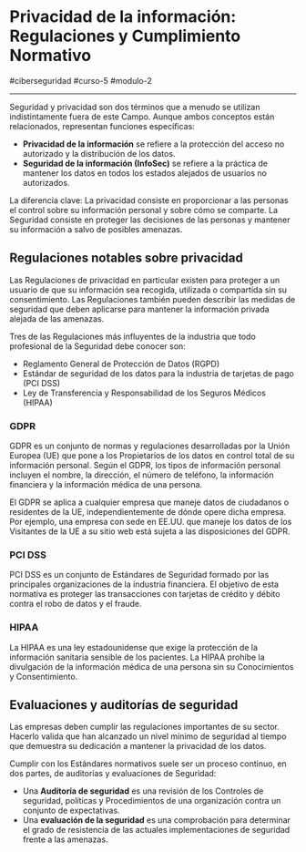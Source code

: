 # Privacidad de la información: Regulaciones y Cumplimiento Normativo
#ciberseguridad #curso-5 #modulo-2 

---
Seguridad y privacidad son dos términos que a menudo se utilizan indistintamente fuera de este Campo. Aunque ambos conceptos están relacionados, representan funciones específicas:

- **Privacidad de la información** se refiere a la protección del acceso no autorizado y la distribución de los datos.
- **Seguridad de la información (InfoSec)** se refiere a la práctica de mantener los datos en todos los estados alejados de usuarios no autorizados. 

La diferencia clave: La privacidad consiste en proporcionar a las personas el control sobre su información personal y sobre cómo se comparte. La Seguridad consiste en proteger las decisiones de las personas y mantener su información a salvo de posibles amenazas.
## Regulaciones notables sobre privacidad
Las Regulaciones de privacidad en particular existen para proteger a un usuario de que su información sea recogida, utilizada o compartida sin su consentimiento. Las Regulaciones también pueden describir las medidas de seguridad que deben aplicarse para mantener la información privada alejada de las amenazas.

Tres de las Regulaciones más influyentes de la industria que todo profesional de la Seguridad debe conocer son:

- Reglamento General de Protección de Datos (RGPD)
- Estándar de seguridad de los datos para la industria de tarjetas de pago (PCI DSS)
- Ley de Transferencia y Responsabilidad de los Seguros Médicos (HIPAA)

### GDPR
GDPR es un conjunto de normas y regulaciones desarrolladas por la Unión Europea (UE) que pone a los Propietarios de los datos en control total de su información personal. Según el GDPR, los tipos de información personal incluyen el nombre, la dirección, el número de teléfono, la información financiera y la información médica de una persona.

El GDPR se aplica a cualquier empresa que maneje datos de ciudadanos o residentes de la UE, independientemente de dónde opere dicha empresa. Por ejemplo, una empresa con sede en EE.UU. que maneje los datos de los Visitantes de la UE a su sitio web está sujeta a las disposiciones del GDPR.
### PCI DSS
PCI DSS es un conjunto de Estándares de Seguridad formado por las principales organizaciones de la industria financiera. El objetivo de esta normativa es proteger las transacciones con tarjetas de crédito y débito contra el robo de datos y el fraude.
### HIPAA
La HIPAA es una ley estadounidense que exige la protección de la información sanitaria sensible de los pacientes. La HIPAA prohíbe la divulgación de la información médica de una persona sin su Conocimientos y Consentimiento.
## Evaluaciones y auditorías de seguridad
Las empresas deben cumplir las regulaciones importantes de su sector. Hacerlo valida que han alcanzado un nivel mínimo de seguridad al tiempo que demuestra su dedicación a mantener la privacidad de los datos.

Cumplir con los Estándares normativos suele ser un proceso continuo, en dos partes, de auditorías y evaluaciones de Seguridad:

- Una **Auditoría de seguridad** es una revisión de los Controles de seguridad, políticas y Procedimientos de una organización contra un conjunto de expectativas.
- Una **evaluación de la seguridad** es una comprobación para determinar el grado de resistencia de las actuales implementaciones de seguridad frente a las amenazas.